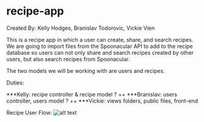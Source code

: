 # recipe-app
Created By: Kelly Hodges, Branislav Todorovic, Vickie Vien

This is a recipe app in which a user can create, share, and search recipes. 
We are going to import files from the Spoonacular API to add to the recipe database so users can not only share and search recipes created by other users, but also search recipes from Spoonacular. 

The two models we will be working with are users and recipes. 

Duties:

***Kelly: recipe controller & recipe model ? ++
***Branislav: users controller, users model ? ++
***Vickie: views folders, public files, front-end 

Recipe User Flow:
![alt text](https://i.imgur.com/Tawo8wS.png "recipe userflow")